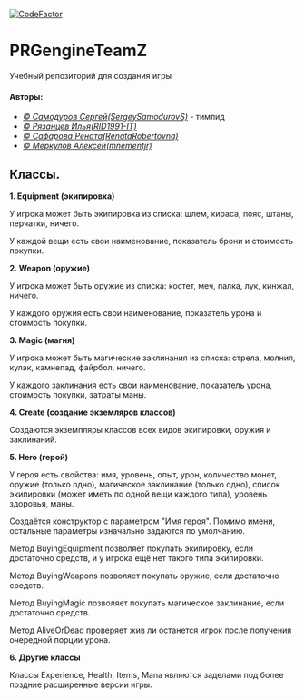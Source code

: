 [![CodeFactor](https://www.codefactor.io/repository/github/itstep-vrn/rpgengineteamz/badge)](https://www.codefactor.io/repository/github/itstep-vrn/rpgengineteamz)

# PRGengineTeamZ
Учебный репозиторий для создания игры

#### Авторы:
+ [*© Самодуров Сергей\(SergeySamodurovS\)*](https://github.com/SergeySamodurovS) - тимлид
+ [*© Рязанцев Илья\(RID1991-IT\)*](https://github.com/RID1991-IT)
+ [*© Сафарова Рената\(RenataRobertovna\)*](https://github.com/RenataRobertovna)
+ [*© Меркулов Алексей\(mnementjr\)*](https://github.com/mnementjr)

## Классы.

**1. Equipment (экипировка)**

У игрока может быть экипировка из списка: шлем, кираса, пояс, штаны, перчатки, ничего.

У каждой вещи есть свои наименование, показатель брони и стоимость покупки.

**2. Weapon (оружие)**

У игрока может быть оружие из списка: костет, меч, палка, лук, кинжал, ничего.

У каждого оружия есть свои наименование, показатель урона и стоимость покупки. 

**3. Magic (магия)**

У игрока может быть магические заклинания из списка: стрела, молния, кулак, камнепад, файрбол, ничего.

У каждого заклинания есть свои наименование, показатель урона, стоимость покупки, затраты маны.

**4. Create (создание экземляров классов)**

Создаются экземпляры классов всех видов экипировки, оружия и заклинаний. 

**5. Hero (герой)**

У героя есть свойства: имя, уровень, опыт, урон, количество монет, оружие (только одно), магическое заклинание (только одно), список экипировки (может иметь по одной вещи каждого типа), уровень здоровья, маны.

Создаётся конструктор с параметром "Имя героя". Помимо имени, остальные параметры изначально задаются по умолчанию. 

Метод BuyingEquipment позволяет покупать экипировку, если достаточно средств, и у игрока ещё нет такого типа экипировки.

Метод BuyingWeapons позволяет покупать оружие, если достаточно средств.

Метод BuyingMagic позволяет покупать магическое заклинание, если достаточно средств.

Метод AliveOrDead проверяет жив ли останется игрок после получения очередной порции урона.

**6. Другие классы**

Классы Experience, Health, Items, Mana являются заделами под более поздние расширенные версии игры.
